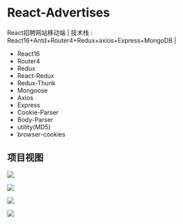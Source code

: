 # React-Advertises
React招聘网站移动端 | 技术栈 : React16+Antd+Router4+Redux+axios+Express+MongoDB |

* React16
* Router4
* Redux
* React-Redux
* Redux-Thunk
* Mongoose
* Axios
* Express
* Cookie-Parser
* Body-Parser
* utility(MD5)
* browser-cookies

## 项目视图

![](/imgs/1.png)

![](/imgs/2.png)

![](/imgs/3.png)

![](/imgs/4.png)
